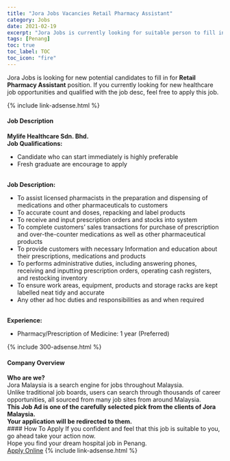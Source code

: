 ```yaml
---
title: "Jora Jobs Vacancies Retail Pharmacy Assistant" 
category: Jobs 
date: 2021-02-19 
excerpt: "Jora Jobs is currently looking for suitable person to fill in the Retail Pharmacy Assistant which positioned at Penang" 
tags: [Penang] 
toc: true 
toc_label: TOC 
toc_icon: "fire" 
--- 
```


<p>Jora Jobs is looking for new potential candidates to fill in for <b>Retail Pharmacy Assistant</b> position. If you currently looking for new healthcare job opportunities and qualified with the job desc, feel free to apply this job.
</p>{% include link-adsense.html %} 
<div><div><h4>Job Description</h4></div><div><div><span><div><div><strong>Mylife Healthcare Sdn. Bhd.</strong></div><div><div><strong>Job Qualifications:</strong></div><ul><li>Candidate who can start immediately is highly preferable</li><li>Fresh graduate are encourage to apply</li></ul><div><br><strong>Job Description:</strong></div><ul><li>To assist licensed pharmacists in the preparation and dispensing of medications and other pharmaceuticals to customers</li><li>To accurate count and doses, repacking and label products</li><li>To receive and input prescription orders and stocks into system</li><li>To complete customers&#8217; sales transactions for purchase of prescription and over-the-counter medications as well as other pharmaceutical products</li><li>To provide customers with necessary Information and education about their prescriptions, medications and products</li><li>To performs administrative duties, including answering phones, receiving and inputting prescription orders, operating cash registers, and restocking inventory</li><li>To ensure work areas, equipment, products and storage racks are kept labelled neat tidy and accurate</li><li>Any other ad hoc duties and responsibilities as and when required</li></ul><div><br><strong>Experience:</strong></div><ul><li>Pharmacy/Prescription of Medicine: 1 year (Preferred)</li></ul></div></div></span></div></div></div> 
{% include 300-adsense.html %} 
<div><div><h4>Company Overview</h4></div><div><div><span><div><div>
<strong>Who are we?</strong></div>
<div>
	Jora Malaysia is a search engine for jobs throughout Malaysia.<br>
	Unlike traditional job boards, users can search through thousands of career opportunities, all sourced from many job sites from around Malaysia.&#160;</div>
<div>
<div>
<strong>This Job Ad is one of the carefully selected pick from the clients of Jora Malaysia.</strong></div>
<div>
<strong>Your application will be redirected to them.</strong></div>
</div></div></span></div></div></div> 
#### How To Apply 
If you confident and feel that this job is suitable to you, go ahead take your action now. <br/> 
Hope you find your dream hospital job in Penang. <br/> 
<a href="https://www.jobstreet.com.my/en/job/retail-pharmacy-assistant-4486242?jobId=jobstreet-my-job-4486242" class="btn btn--warning" target="_blank" rel="nofollow noopenner">Apply Online</a> 
{% include link-adsense.html %} 